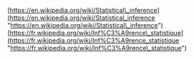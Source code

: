 [https://en.wikipedia.org/wiki/Statistical\_inference](https://en.wikipedia.org/wiki/Statistical_inference "https://en.wikipedia.org/wiki/Statistical\_inference")  
[https://fr.wikipedia.org/wiki/Inf%C3%A9rence\_statistique](https://fr.wikipedia.org/wiki/Inf%C3%A9rence_statistique "https://fr.wikipedia.org/wiki/Inf%C3%A9rence\_statistique")

